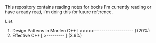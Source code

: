 This repository contains reading notes for books I'm currently reading or have already read, I'm doing this for future reference.

List:

1. Design Patterns in Morden C++ [ >>>>>-------------------- ] (20%)
2. Effective C++ [ >--------- ] (3.6%)
